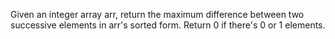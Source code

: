Given an integer array arr, return the maximum difference between two successive elements in arr's sorted form. Return 0 if there's 0 or 1 elements.
